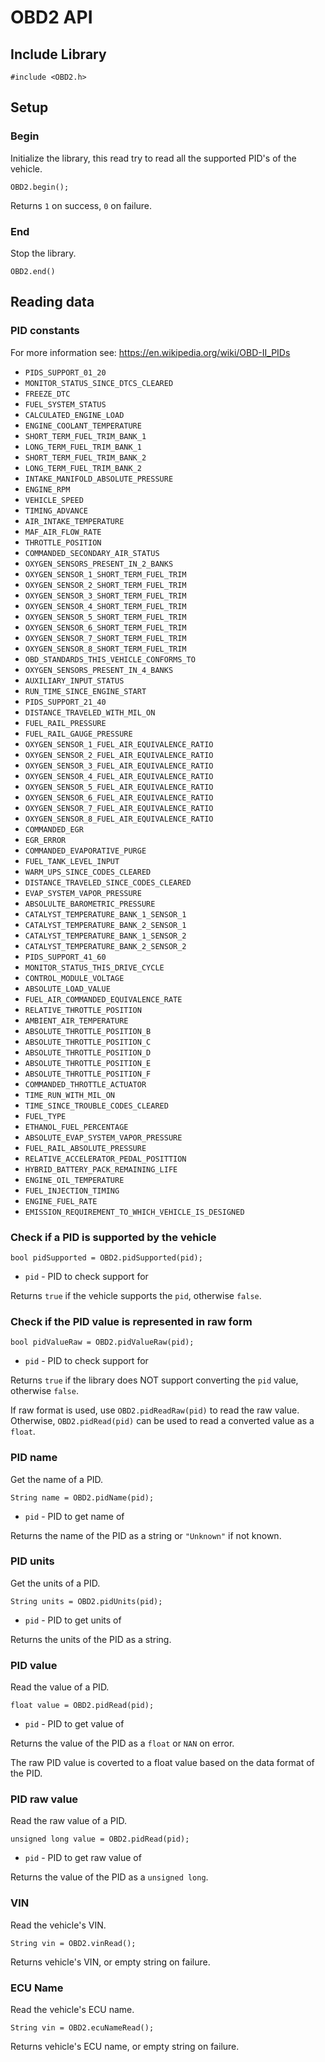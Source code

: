 # OBD2 API

## Include Library

```arduino
#include <OBD2.h>
```

## Setup

### Begin

Initialize the library, this read try to read all the supported PID's of the vehicle.

```arduino
OBD2.begin();
```

Returns `1` on success, `0` on failure.

### End

Stop the library.

```arduino
OBD2.end()
```

## Reading data

### PID constants

For more information see: https://en.wikipedia.org/wiki/OBD-II_PIDs

 * `PIDS_SUPPORT_01_20`
 * `MONITOR_STATUS_SINCE_DTCS_CLEARED`
 * `FREEZE_DTC`
 * `FUEL_SYSTEM_STATUS`
 * `CALCULATED_ENGINE_LOAD`
 * `ENGINE_COOLANT_TEMPERATURE`
 * `SHORT_TERM_FUEL_TRIM_BANK_1`
 * `LONG_TERM_FUEL_TRIM_BANK_1`
 * `SHORT_TERM_FUEL_TRIM_BANK_2`
 * `LONG_TERM_FUEL_TRIM_BANK_2`
 * `INTAKE_MANIFOLD_ABSOLUTE_PRESSURE`
 * `ENGINE_RPM`
 * `VEHICLE_SPEED`
 * `TIMING_ADVANCE`
 * `AIR_INTAKE_TEMPERATURE`
 * `MAF_AIR_FLOW_RATE`
 * `THROTTLE_POSITION`
 * `COMMANDED_SECONDARY_AIR_STATUS`
 * `OXYGEN_SENSORS_PRESENT_IN_2_BANKS`
 * `OXYGEN_SENSOR_1_SHORT_TERM_FUEL_TRIM`
 * `OXYGEN_SENSOR_2_SHORT_TERM_FUEL_TRIM`
 * `OXYGEN_SENSOR_3_SHORT_TERM_FUEL_TRIM`
 * `OXYGEN_SENSOR_4_SHORT_TERM_FUEL_TRIM`
 * `OXYGEN_SENSOR_5_SHORT_TERM_FUEL_TRIM`
 * `OXYGEN_SENSOR_6_SHORT_TERM_FUEL_TRIM`
 * `OXYGEN_SENSOR_7_SHORT_TERM_FUEL_TRIM`
 * `OXYGEN_SENSOR_8_SHORT_TERM_FUEL_TRIM`
 * `OBD_STANDARDS_THIS_VEHICLE_CONFORMS_TO`
 * `OXYGEN_SENSORS_PRESENT_IN_4_BANKS`
 * `AUXILIARY_INPUT_STATUS`
 * `RUN_TIME_SINCE_ENGINE_START`
 * `PIDS_SUPPORT_21_40`
 * `DISTANCE_TRAVELED_WITH_MIL_ON`
 * `FUEL_RAIL_PRESSURE`
 * `FUEL_RAIL_GAUGE_PRESSURE`
 * `OXYGEN_SENSOR_1_FUEL_AIR_EQUIVALENCE_RATIO`
 * `OXYGEN_SENSOR_2_FUEL_AIR_EQUIVALENCE_RATIO`
 * `OXYGEN_SENSOR_3_FUEL_AIR_EQUIVALENCE_RATIO`
 * `OXYGEN_SENSOR_4_FUEL_AIR_EQUIVALENCE_RATIO`
 * `OXYGEN_SENSOR_5_FUEL_AIR_EQUIVALENCE_RATIO`
 * `OXYGEN_SENSOR_6_FUEL_AIR_EQUIVALENCE_RATIO`
 * `OXYGEN_SENSOR_7_FUEL_AIR_EQUIVALENCE_RATIO`
 * `OXYGEN_SENSOR_8_FUEL_AIR_EQUIVALENCE_RATIO`
 * `COMMANDED_EGR`
 * `EGR_ERROR`
 * `COMMANDED_EVAPORATIVE_PURGE`
 * `FUEL_TANK_LEVEL_INPUT`
 * `WARM_UPS_SINCE_CODES_CLEARED`
 * `DISTANCE_TRAVELED_SINCE_CODES_CLEARED`
 * `EVAP_SYSTEM_VAPOR_PRESSURE`
 * `ABSOLULTE_BAROMETRIC_PRESSURE`
 * `CATALYST_TEMPERATURE_BANK_1_SENSOR_1`
 * `CATALYST_TEMPERATURE_BANK_2_SENSOR_1`
 * `CATALYST_TEMPERATURE_BANK_1_SENSOR_2`
 * `CATALYST_TEMPERATURE_BANK_2_SENSOR_2`
 * `PIDS_SUPPORT_41_60`
 * `MONITOR_STATUS_THIS_DRIVE_CYCLE`
 * `CONTROL_MODULE_VOLTAGE`
 * `ABSOLUTE_LOAD_VALUE`
 * `FUEL_AIR_COMMANDED_EQUIVALENCE_RATE`
 * `RELATIVE_THROTTLE_POSITION`
 * `AMBIENT_AIR_TEMPERATURE`
 * `ABSOLUTE_THROTTLE_POSITION_B`
 * `ABSOLUTE_THROTTLE_POSITION_C`
 * `ABSOLUTE_THROTTLE_POSITION_D`
 * `ABSOLUTE_THROTTLE_POSITION_E`
 * `ABSOLUTE_THROTTLE_POSITION_F`
 * `COMMANDED_THROTTLE_ACTUATOR`
 * `TIME_RUN_WITH_MIL_ON`
 * `TIME_SINCE_TROUBLE_CODES_CLEARED`
 * `FUEL_TYPE`
 * `ETHANOL_FUEL_PERCENTAGE`
 * `ABSOLUTE_EVAP_SYSTEM_VAPOR_PRESSURE`
 * `FUEL_RAIL_ABSOLUTE_PRESSURE`
 * `RELATIVE_ACCELERATOR_PEDAL_POSITTION`
 * `HYBRID_BATTERY_PACK_REMAINING_LIFE`
 * `ENGINE_OIL_TEMPERATURE`
 * `FUEL_INJECTION_TIMING`
 * `ENGINE_FUEL_RATE`
 * `EMISSION_REQUIREMENT_TO_WHICH_VEHICLE_IS_DESIGNED`

### Check if a PID is supported by the vehicle

```arduino
bool pidSupported = OBD2.pidSupported(pid);
```

 * `pid` - PID to check support for

Returns `true` if the vehicle supports the `pid`, otherwise `false`.


### Check if the PID value is represented in raw form

```arduino
bool pidValueRaw = OBD2.pidValueRaw(pid);
```

 * `pid` - PID to check support for

Returns `true` if the library does NOT support converting the `pid` value, otherwise `false`.

If raw format is used, use `OBD2.pidReadRaw(pid)` to read the raw value. Otherwise, `OBD2.pidRead(pid)` can be used to read a converted value as a `float`.

### PID name

Get the name of a PID.

```arduino
String name = OBD2.pidName(pid);
```
 * `pid` - PID to get name of

Returns the name of the PID as a string or `"Unknown"` if not known.

### PID units

Get the units of a PID.

```arduino
String units = OBD2.pidUnits(pid);
```
 * `pid` - PID to get units of

Returns the units of the PID as a string.

### PID value

Read the value of a PID.

```arduino
float value = OBD2.pidRead(pid);
```
 * `pid` - PID to get value of

Returns the value of the PID as a `float` or `NAN` on error.

The raw PID value is coverted to a float value based on the data format of the PID.

### PID raw value

Read the raw value of a PID.

```arduino
unsigned long value = OBD2.pidRead(pid);
```
 * `pid` - PID to get raw value of

Returns the value of the PID as a `unsigned long`.

### VIN

Read the vehicle's VIN.

```arduino
String vin = OBD2.vinRead();
```

Returns vehicle's VIN, or empty string on failure.

### ECU Name

Read the vehicle's ECU name.

```arduino
String vin = OBD2.ecuNameRead();
```

Returns vehicle's ECU name, or empty string on failure.
